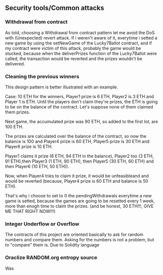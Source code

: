 ## Security tools/Common attacks
### Withdrawal from contract
As told, choosing a Withdrawal from contract pattern let me avoid the DoS with (Unexpected) revert attack. If i weren't aware of it, everytime  i setted a new game by using the setNewGame of the Lucky7Ballot contract, and if my contract were victim of this attack, probably the game would be stucked, because when the deliverPrizes function of the Lucky7Ballot were called, the transaction would be reverted and the prizes wouldn't be delivered. 

### Cleaning the previous winners
This design pattern is better illustrated with an example.

Case: 10 ETH for the winners, Player1 prize is 6 ETH, Player2 is 3 ETH and Player 1 is ETH.
Until the players don't claim they're prizes, the ETH is going to be on the balance of the contract. Let's suppose none of them claimed them prizes.

Next game, the accumulated prize was 90 ETH, so added to the first lot, are 100 ETH.

The prizes are calculated over the balance of the contract, so now the balance is 100 and Player4 prize is 60 ETH, Player5 prize is 30 ETH and Player6 prize is 10 ETH.

Player1 claims it prize (6 ETH, 94 ETH in the balance), Player2 too (3 ETH, 91 ETH),then Player3 (1 ETH, 90 ETH), then Player5 (30 ETH, 60 ETH) and then Player6 (10 ETH, 50 ETH)). 

Now, when Player4 tries to claim it prize, it would be unfeasibleand and would be reverted (because, Player4 prize is 60 ETH and balance is 50 ETH). 

That's why i choose to set to 0 the pendingWithdrawals everytime a new game is setted, because the games are going to be resetted every 1 week, more than enogh time to claim the prizes. (and be honest, 30 ETH!!!, GIVE ME THAT RIGHT NOW!!!)

### Integer Underflow or Overflow

The contracts of this project are oriented basically to ask for random numbers and compare them. Asking for the numbers is not a problem, but to "compare" them is. Due to Solidity language 

### Oraclize RANDOM.org entropy source

Was